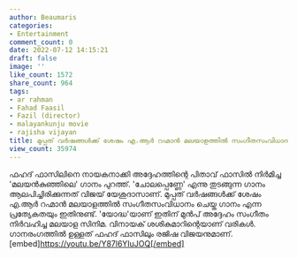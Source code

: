 ```yaml
---
author: Beaumaris
categories:
- Entertainment
comment_count: 0
date: 2022-07-12 14:15:21
draft: false
image: ''
like_count: 1572
share_count: 964
tags:
- ar rahman
- Fahad Faasil
- Fazil (director)
- malayankunju movie
- rajisha vijayan
title: മുപ്പത് വർഷങ്ങൾക്ക് ശേഷം എ.ആർ റഹ്മാൻ മലയാളത്തിൽ സംഗീതസംവിധാനം ചെയ്ത ഗാനം പുറത്തിറങ്ങി
view_count: 35974
---
```


ഫഹദ് ഫാസിലിനെ നായകനാക്കി അദ്ദേഹത്തിന്റെ പിതാവ് ഫാസിൽ നിർമിച്ച 'മലയന്‍കുഞ്ഞിലെ' ഗാനം പുറത്ത്. 'ചോലപ്പെണ്ണേ' എന്നു തുടങ്ങുന്ന ഗാനം ആലപിച്ചിരിക്കുന്നത് വിജയ് യേശുദാസാണ്. മുപ്പത് വർഷങ്ങൾക്ക് ശേഷം എ.ആർ റഹ്മാൻ മലയാളത്തിൽ സംഗീതസംവിധാനം ചെയ്ത ഗാനം എന്ന പ്രത്യേകതയും ഇതിനുണ്ട്. 'യോദ്ധ'യാണ് ഇതിന് മുന്‍പ് അദ്ദേഹം സംഗീതം നിര്‍വഹിച്ച മലയാള സിനിമ. വിനായക് ശശികുമാറിന്റെയാണ് വരികൾ. ഗാനരംഗത്തിൽ ഉള്ളത് ഫഹദ് ഫാസിലും രജിഷ വിജയനുമാണ്. [embed]https://youtu.be/Y87l6YIuJOQ[/embed]